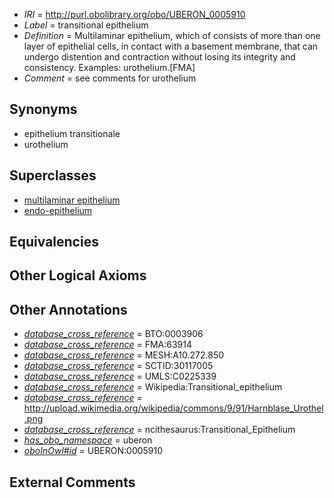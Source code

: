  * *IRI* = http://purl.obolibrary.org/obo/UBERON_0005910
 * *Label* = transitional epithelium
 * *Definition* = Multilaminar epithelium, which of consists of more than one layer of epithelial cells, in contact with a basement membrane, that can undergo distention and contraction without losing its integrity and consistency. Examples: urothelium.[FMA]
 * *Comment* = see comments for urothelium

## Synonyms

 * epithelium transitionale
 * urothelium

## Superclasses

 * [multilaminar epithelium](../../UBERON/86/UBERON_0000486.md)
 * [endo-epithelium](../../UBERON/11/UBERON_0005911.md)

## Equivalencies


## Other Logical Axioms


## Other Annotations

 * *[database_cross_reference](../../ef/oboInOwl#hasDbXref.md)* = BTO:0003906
 * *[database_cross_reference](../../ef/oboInOwl#hasDbXref.md)* = FMA:63914
 * *[database_cross_reference](../../ef/oboInOwl#hasDbXref.md)* = MESH:A10.272.850
 * *[database_cross_reference](../../ef/oboInOwl#hasDbXref.md)* = SCTID:30117005
 * *[database_cross_reference](../../ef/oboInOwl#hasDbXref.md)* = UMLS:C0225339
 * *[database_cross_reference](../../ef/oboInOwl#hasDbXref.md)* = Wikipedia:Transitional_epithelium
 * *[database_cross_reference](../../ef/oboInOwl#hasDbXref.md)* = http://upload.wikimedia.org/wikipedia/commons/9/91/Harnblase_Urothel.png
 * *[database_cross_reference](../../ef/oboInOwl#hasDbXref.md)* = ncithesaurus:Transitional_Epithelium
 * *[has_obo_namespace](../../ce/oboInOwl#hasOBONamespace.md)* = uberon
 * *[oboInOwl#id](../../id/oboInOwl#id.md)* = UBERON:0005910

## External Comments


